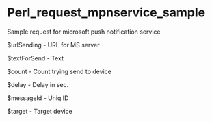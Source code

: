 Perl_request_mpnservice_sample
==============================

Sample request for microsoft push notification service

$urlSending  - URL for MS server

$textForSend - Text

$count - Count trying send to device

$delay - Delay in sec.

$messageId - Uniq ID

$target - Target device

